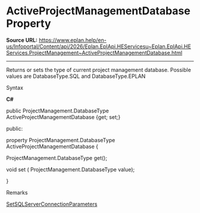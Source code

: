 # ActiveProjectManagementDatabase Property

**Source URL:** https://www.eplan.help/en-us/Infoportal/Content/api/2026/Eplan.EplApi.HEServicesu~Eplan.EplApi.HEServices.ProjectManagement~ActiveProjectManagementDatabase.html

---

Returns or sets the type of current project management database. Possible values are DatabaseType.SQL and DatabaseType.EPLAN

Syntax

**C#**



public ProjectManagement.DatabaseType ActiveProjectManagementDatabase {get; set;}

public:

property ProjectManagement.DatabaseType ActiveProjectManagementDatabase {

   ProjectManagement.DatabaseType get();

   void set (    ProjectManagement.DatabaseType value);

}


Remarks

[SetSQLServerConnectionParameters](Eplan.EplApi.HEServicesu~Eplan.EplApi.HEServices.ProjectManagement~SetSQLServerConnectionParameters.html)
